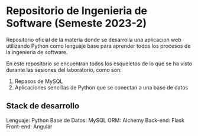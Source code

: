 # Repositorio de Ingenieria de Software (Semeste 2023-2)

Repositorio oficial de la materia donde se desarrolla una aplicacion web utilizando Python como lenguaje base para aprender todos los procesos de la ingenieria de software.

En este repositorio se encuentran todos los esqueletos de lo que se ha visto durante las sesiones del laboratorio, como son:

1. Repasos de MySQL
2. Aplicaciones sencillas de Python que se conectan a una base de datos

## Stack de desarrollo

Lenguaje: Python
Base de Datos: MySQL 
ORM: Alchemy
Back-end: Flask
Front-end: Angular
